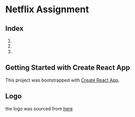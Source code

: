 # Netflix Assignment

## Index

1.
2.
3.

## Getting Started with Create React App

This project was bootstrapped with [Create React App](https://github.com/facebook/create-react-app).

## Logo

the logo was sourced from [here](https://brand.netflix.com/en/assets/)
